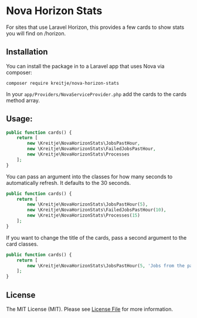 # Nova Horizon Stats
For sites that use Laravel Horizon, this provides a few cards to show stats you will find on /horizon. 

## Installation

You can install the package in to a Laravel app that uses Nova via composer:
```
composer require kreitje/nova-horizon-stats
```

In your `app/Providers/NovaServiceProvider.php` add the cards to the cards method array.

## Usage:
```php
public function cards() {
    return [
        new \Kreitje\NovaHorizonStats\JobsPastHour,
        new \Kreitje\NovaHorizonStats\FailedJobsPastHour,
        new \Kreitje\NovaHorizonStats\Processes
    ];
}
```

You can pass an argument into the classes for how many seconds to automatically refresh. It defaults to the 30 seconds.

```php
public function cards() {
    return [
        new \Kreitje\NovaHorizonStats\JobsPastHour(5),
        new \Kreitje\NovaHorizonStats\FailedJobsPastHour(10),
        new \Kreitje\NovaHorizonStats\Processes(15)
    ];
}
```

If you want to change the title of the cards, pass a second argument to the card classes.
```php
public function cards() {
    return [
        new \Kreitje\NovaHorizonStats\JobsPastHour(5, 'Jobs from the past hour')
    ];
}
```
## License

The MIT License (MIT). Please see [License File](LICENSE.md) for more information.
